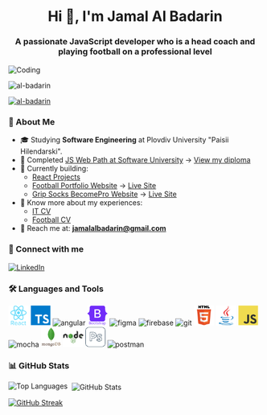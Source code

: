 <!-- README.md for GitHub Profile: Jamal Al Badarin -->

<!-- Header Section -->
<h1 align="center">Hi 👋, I'm Jamal Al Badarin</h1>
<h3 align="center">A passionate JavaScript developer who is a head coach and playing football on a professional level</h3>
<img align="center" alt="Coding" width="400" src="https://i.pinimg.com/originals/81/17/8b/81178b47a8598f0c81c4799f2cdd4057.gif">

<!-- Profile Views Counter -->
<p align="left">
  <img src="https://komarev.com/ghpvc/?username=al-badarin&label=Profile%20views&color=0e75b6&style=flat" alt="al-badarin" />
</p>

<!-- GitHub Profile Trophy -->
<p align="left">
  <a href="https://github.com/ryo-ma/github-profile-trophy">
    <img src="https://github-profile-trophy.vercel.app/?username=al-badarin" alt="al-badarin" />
  </a>
</p>

<!-- About Me Section -->
### 📄 About Me

- 🎓 Studying **Software Engineering** at Plovdiv University "Paisii Hilendarski".
- 📜 Completed [JS Web Path at Software University](https://softuni.bg/) → [View my diploma](https://softuni.bg/certificates/details/225839/5ab33139)
- 🚀 Currently building:
  - [React Projects](https://github.com/al-badarin/UDEMY-React-Course-2025)
  - [Football Portfolio Website](https://github.com/al-badarin/Football-Website-Portfolio) → [Live Site](https://al-badarin-football.netlify.app/)
  - [Grip Socks BecomePro Website](https://github.com/al-badarin/Grip-Socks-BecomePro-Website) → [Live Site](https://grip-socks-becomepro.web.app/)
- 📄 Know more about my experiences:
  - [IT CV](https://drive.google.com/file/d/1srvL7TQPP6P-a4bY4OTfNaV4k1uOmQcL/view?usp=drive_link)
  - [Football CV](https://drive.google.com/file/d/18Czlxp2lBeWjYQXFtzd19ctr27qDZ3dP/view?usp=drive_link)
- 📢 Reach me at: **jamalalbadarin@gmail.com**

<!-- Social Links Section -->
### 🤝 Connect with me
<p align="left">
  <a href="https://www.linkedin.com/in/jamal-al-badarin/" target="blank">
    <img align="center" src="https://raw.githubusercontent.com/rahuldkjain/github-profile-readme-generator/master/src/images/icons/Social/linked-in-alt.svg" alt="LinkedIn" height="30" width="40" />
  </a>
  <!-- Uncomment to add more social links
  <a href="https://www.facebook.com/jamal.al.badarin" target="blank">
    <img align="center" src="https://raw.githubusercontent.com/rahuldkjain/github-profile-readme-generator/master/src/images/icons/Social/facebook.svg" alt="Facebook" height="30" width="40" />
  </a>
  <a href="https://instagram.com/al.badarin22" target="blank">
    <img align="center" src="https://raw.githubusercontent.com/rahuldkjain/github-profile-readme-generator/master/src/images/icons/Social/instagram.svg" alt="Instagram" height="30" width="40" />
  </a>
  <a href="https://www.youtube.com/@al.badarin22" target="blank">
    <img align="center" src="https://raw.githubusercontent.com/rahuldkjain/github-profile-readme-generator/master/src/images/icons/Social/youtube.svg" alt="YouTube" height="30" width="40" />
  </a>
  -->
</p>

<!-- Tools & Technologies Section -->
### 🛠️ Languages and Tools
<p align="left">
  <img src="https://raw.githubusercontent.com/devicons/devicon/master/icons/react/react-original-wordmark.svg" alt="react" width="40" height="40"/>
  <img src="https://raw.githubusercontent.com/devicons/devicon/master/icons/typescript/typescript-original.svg" alt="typescript" width="40" height="40"/>
  <img src="https://angular.io/assets/images/logos/angular/angular.svg" alt="angular" width="40" height="40"/>
  <img src="https://raw.githubusercontent.com/devicons/devicon/master/icons/bootstrap/bootstrap-plain-wordmark.svg" alt="bootstrap" width="40" height="40"/>
  <img src="https://www.vectorlogo.zone/logos/figma/figma-icon.svg" alt="figma" width="40" height="40"/>
  <img src="https://www.vectorlogo.zone/logos/firebase/firebase-icon.svg" alt="firebase" width="40" height="40"/>
  <img src="https://www.vectorlogo.zone/logos/git-scm/git-scm-icon.svg" alt="git" width="40" height="40"/>
  <img src="https://raw.githubusercontent.com/devicons/devicon/master/icons/html5/html5-original-wordmark.svg" alt="html5" width="40" height="40"/>
  <img src="https://raw.githubusercontent.com/devicons/devicon/master/icons/java/java-original.svg" alt="java" width="40" height="40"/>
  <img src="https://raw.githubusercontent.com/devicons/devicon/master/icons/javascript/javascript-original.svg" alt="javascript" width="40" height="40"/>
  <img src="https://www.vectorlogo.zone/logos/mochajs/mochajs-icon.svg" alt="mocha" width="40" height="40"/>
  <img src="https://raw.githubusercontent.com/devicons/devicon/master/icons/mongodb/mongodb-original-wordmark.svg" alt="mongodb" width="40" height="40"/>
  <img src="https://raw.githubusercontent.com/devicons/devicon/master/icons/nodejs/nodejs-original-wordmark.svg" alt="nodejs" width="40" height="40"/>
  <img src="https://raw.githubusercontent.com/devicons/devicon/master/icons/photoshop/photoshop-line.svg" alt="photoshop" width="40" height="40"/>
  <img src="https://www.vectorlogo.zone/logos/getpostman/getpostman-icon.svg" alt="postman" width="40" height="40"/>
</p>

<!-- GitHub Stats Section -->
### 📊 GitHub Stats
<p>
  <img align="left" src="https://github-readme-stats.vercel.app/api/top-langs?username=al-badarin&show_icons=true&locale=en&layout=compact" alt="Top Languages" />
</p>

<p>&nbsp;
  <img align="center" src="https://github-readme-stats.vercel.app/api?username=al-badarin&show_icons=true&locale=en" alt="GitHub Stats" />
</p>

<!-- GitHub Streak Section -->
<p align="left">
  <a href="https://git.io/streak-stats">
    <img src="https://streak-stats.demolab.com/?user=DenverCoder1" alt="GitHub Streak" />
  </a>
</p>

